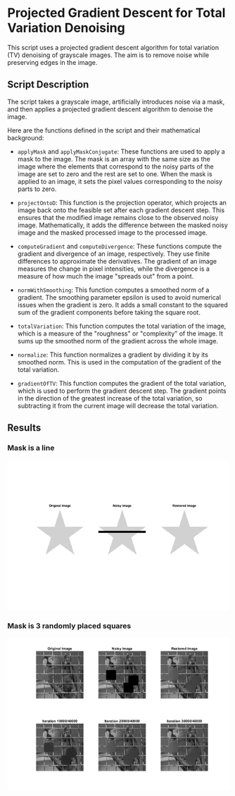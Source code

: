 # Projected Gradient Descent for Total Variation Denoising
This script uses a projected gradient descent algorithm for total variation (TV) denoising of grayscale images. The aim is to remove noise while preserving edges in the image.
## Script Description
The script takes a grayscale image, artificially introduces noise via a mask, and then applies a projected gradient descent algorithm to denoise the image.

Here are the functions defined in the script and their mathematical background:
- `applyMask` and `applyMaskConjugate`: These functions are used to apply a mask to the image.
 The mask is an array with the same size as the image where the elements that correspond to the noisy parts of the image are set to zero and the rest are set to one.
 When the mask is applied to an image, it sets the pixel values corresponding to the noisy parts to zero.
- `projectOntoD`: This function is the projection operator, which projects an image back onto the feasible set after each gradient descent step. This ensures that the modified image remains close to the observed noisy image. Mathematically, it adds the difference between the masked noisy image and the masked processed image to the processed image.

- `computeGradient` and `computeDivergence`: These functions compute the gradient and divergence of an image, respectively.
 They use finite differences to approximate the derivatives.
 The gradient of an image measures the change in pixel intensities, while the divergence is a measure of how much the image "spreads out" from a point.

- `normWithSmoothing`:
 This function computes a smoothed norm of a gradient.
 The smoothing parameter epsilon is used to avoid numerical issues when the gradient is zero. It adds a small constant to the squared sum of the gradient components before taking the square root.

- `totalVariation`: This function computes the total variation of the image, which is a measure of the "roughness" or "complexity" of the image. It sums up the smoothed norm of the gradient across the whole image.

- `normalize`: This function normalizes a gradient by dividing it by its smoothed norm. This is used in the computation of the gradient of the total variation.

- `gradientOfTV`: This function computes the gradient of the total variation, which is used to perform the gradient descent step. The gradient points in the direction of the greatest increase of the total variation, so subtracting it from the current image will decrease the total variation.

## Results

### Mask is a line
<p align="center">
  <img src="https://github.com/Idawid/Matlab/blob/main/ConvexOptimization/ProjectedGradientDescent/result_star.jpg" alt="Result Image Star">
</p>

### Mask is 3 randomly placed squares
<p align="center">
  <img src="https://github.com/Idawid/Matlab/blob/main/ConvexOptimization/ProjectedGradientDescent/result_parrot.jpg" alt="Result Image Parrot">
</p>
